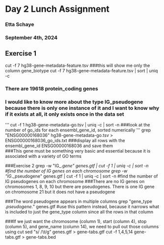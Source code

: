 # Day 2 Lunch Assignment
### Etta Schaye
### September 4th, 2024

## Exercise 1 
cut -f 7 hg38-gene-metadata-feature.tsv ###this will show me only the column gene_biotype
cut -f 7 hg38-gene-metadata-feature.tsv | sort | uniq -c 

### There are 19618 protein_coding genes
### I would like to know more about the type IG_pseudogene because there is only one instance of it and I want to know why if it exists at all, it only exists once in the data set

''' cut -f 1 hg38-gene-metadata-go.tsv | uniq -c | sort -n ###look at the number of go_ids for each ensembl_gene_id, sorted numerically '''
grep "ENSG00000168036" hg38-gene-metadata-go.tsv > ENSG00000168036_go_ids.txt ###display all rows with the ensembl_gene_id ENSG00000168036 and save them  
###This gene must be something very basic and essential because it is associated with a variety of GO terms

###Exercise 2
grep -w "IG_._gene" genes.gtf | cut -f 1 | uniq -c | sort -n #find the number of IG genes on each chromosome 
grep -w "IG_._pseudogene" genes.gtf | cut -f 1 | uniq -c | sort -n #find the number of IG pseudogenes on each chromosome 
###There are no IG genes on chromosomes 1, 8, 9, 10 but there are pseudogenes. There is one IG gene on chromosome 21 but it does not have a pseudogene

###The word pseudogene appears in multiple columns 
grep "gene_type .*pseudogene.*" genes.gtf #use this pattern instead, because it narrows what is included to just the gene_type column since all the rows in that column 

###If we just want the chromosome (column 1), start (column 4), stop (column 5), and gene_name (column 14), we need to pull out those columns using cut
sed "s/ /\t/g" genes.gtf > gene-tabs.gtf
cut -f 1,4,5,14 gene-tabs.gtf > gene-tabs.bed